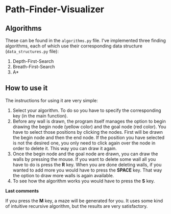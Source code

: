 # Path-Finder-Visualizer

## Algorithms

These can be found in the `algorithms.py` file. I've implemented three finding algorithms, each of which use their corresponding data structure (`data_structures.py` file):
  1. Depth-First-Search
  2. Breath-First-Search
  3. A*
  
## How to use it

The instructions for using it are very simple:

  1. Select your algorithm. To do so you have to specify the corresponding key (in the main function). 
  2. Before any wall is drawn, the program itself manages the option to begin drawing the begin node (yellow color) and the goal node (red color). You have to select those positions by clicking the nodes. First will be drawn the begin node and then the end node. If the position you have selected is not the desired one, you only need to click again over the node in order to delete it. This way you can draw it again.
  3. Once the begin node and the goal node are drawn, you can draw the walls by pressing the mouse. If you want to delete some wall all you have to do is press the **R** key. When you are done deleting walls, if you wanted to add more you would have to press the **SPACE** key. That way the option to draw more walls is again available. 
  4. To see how the algorithm works you would have to press the **S** key. 
  
 **Last comments**
 
 If you press the **M** key, a maze will be generated for you. It uses some kind of intuitive recursive algorithm, but the results are very satisfactory. 

